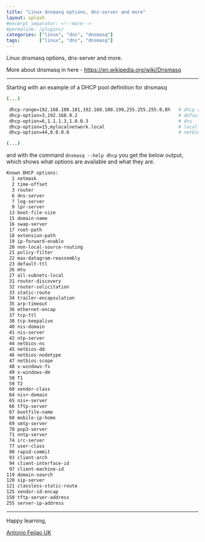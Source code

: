 ```yaml
---
title: "Linux dnsmasq options, dns-server and more"
layout: splash
#excerpt_separator: <!--more-->
#permalink: /plugins/
categories: ["linux", "dns", "dnsmasq"]
tags:       ["linux", "dns", "dnsmasq"]
---
```


Linux dnsmasq options, dns-server and more.

More about dnsmasq in here - <https://en.wikipedia.org/wiki/Dnsmasq>

---

Starting with an example of a DHCP pool definition for dnsmasq

```bash
(...)

 dhcp-range=192.168.100.101,192.168.100.199,255.255.255.0,8h   # dhcp range
 dhcp-option=3,192.168.0.2                                     # default-gateway
 dhcp-option=6,1.1.1.3,1.0.0.3                                 # dns
 dhcp-option=15,mylocalnetwork.local                           # local-domain
 dhcp-option=44,0.0.0.0                                        # netbios server. Disabling NetBIOS over TCP/IP can improve security by reducing the attack surface of a system. However, it may also impact the functionality of certain legacy applications and networked devices that rely on NetBIOS

(...)
```

and with the command `dnsmasq --help dhcp` you get the below output, which shows what options are available and what they are.

```bash
Known DHCP options:
  1 netmask
  2 time-offset
  3 router
  6 dns-server
  7 log-server
  9 lpr-server
 13 boot-file-size
 15 domain-name
 16 swap-server
 17 root-path
 18 extension-path
 19 ip-forward-enable
 20 non-local-source-routing
 21 policy-filter
 22 max-datagram-reassembly
 23 default-ttl
 26 mtu
 27 all-subnets-local
 31 router-discovery
 32 router-solicitation
 33 static-route
 34 trailer-encapsulation
 35 arp-timeout
 36 ethernet-encap
 37 tcp-ttl
 38 tcp-keepalive
 40 nis-domain
 41 nis-server
 42 ntp-server
 44 netbios-ns
 45 netbios-dd
 46 netbios-nodetype
 47 netbios-scope
 48 x-windows-fs
 49 x-windows-dm
 58 T1
 59 T2
 60 vendor-class
 64 nis+-domain
 65 nis+-server
 66 tftp-server
 67 bootfile-name
 68 mobile-ip-home
 69 smtp-server
 70 pop3-server
 71 nntp-server
 74 irc-server
 77 user-class
 80 rapid-commit
 93 client-arch
 94 client-interface-id
 97 client-machine-id
119 domain-search
120 sip-server
121 classless-static-route
125 vendor-id-encap
150 tftp-server-address
255 server-ip-address
```

---

Happy learning,

[Antonio Feijao UK](https://www.antoniofeijao.com/)

